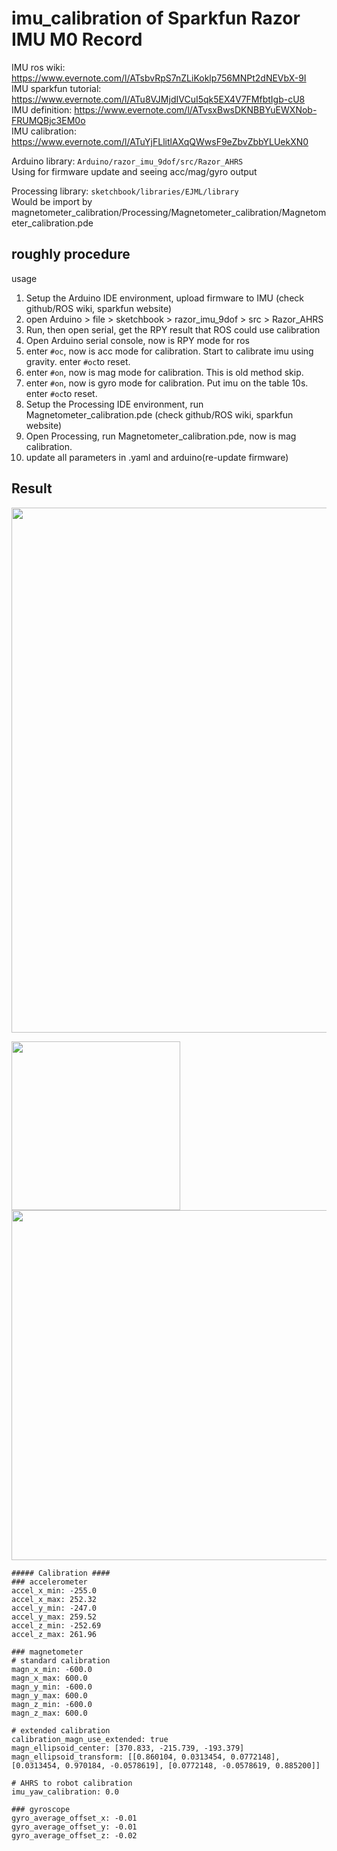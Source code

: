# imu_calibration of Sparkfun Razor IMU M0 Record
IMU ros wiki: https://www.evernote.com/l/ATsbvRpS7nZLiKoklp756MNPt2dNEVbX-9I  
IMU sparkfun tutorial: https://www.evernote.com/l/ATu8VJMjdIVCuI5qk5EX4V7FMfbtIgb-cU8  
IMU definition: https://www.evernote.com/l/ATvsxBwsDKNBBYuEWXNob-FRUMQBjc3EM0o  
IMU calibration: https://www.evernote.com/l/ATuYjFLlitlAXqQWwsF9eZbvZbbYLUekXN0  

Arduino library: ```Arduino/razor_imu_9dof/src/Razor_AHRS```  
Using for firmware update and seeing acc/mag/gyro output  

Processing library: ```sketchbook/libraries/EJML/library```  
Would be import by magnetometer_calibration/Processing/Magnetometer_calibration/Magnetometer_calibration.pde  

## roughly procedure
usage
1. Setup the Arduino IDE environment, upload firmware to IMU (check github/ROS wiki, sparkfun website)
2. open Arduino > file > sketchbook > razor_imu_9dof > src > Razor_AHRS
3. Run, then open serial, get the RPY result that ROS could use
calibration
1. Open Arduino serial console, now is RPY mode for ros
2. enter ```#oc```, now is acc mode for calibration. Start to calibrate imu using gravity. enter ```#oc```to reset.
3. enter ```#on```, now is mag mode for calibration. This is old method skip.
4. enter ```#on```, now is gyro mode for calibration. Put imu on the table 10s. enter ```#oc```to reset.
5. Setup the Processing IDE environment, run Magnetometer_calibration.pde  (check github/ROS wiki, sparkfun website)
6. Open Processing, run Magnetometer_calibration.pde, now is mag calibration.
7. update all parameters in .yaml and arduino(re-update firmware)

## Result
<img src="https://github.com/shannon112/imu_calibration/blob/master/result/matlab_plot_v2.png" width="840">

<img src="https://github.com/shannon112/imu_calibration/blob/master/result/processing_plot_v2.png" width="270"> <img src="https://github.com/shannon112/imu_calibration/blob/master/result/ros_gui.png" width="560">

```
##### Calibration ####
### accelerometer
accel_x_min: -255.0
accel_x_max: 252.32
accel_y_min: -247.0
accel_y_max: 259.52
accel_z_min: -252.69
accel_z_max: 261.96

### magnetometer
# standard calibration
magn_x_min: -600.0
magn_x_max: 600.0
magn_y_min: -600.0
magn_y_max: 600.0
magn_z_min: -600.0
magn_z_max: 600.0

# extended calibration
calibration_magn_use_extended: true
magn_ellipsoid_center: [370.833, -215.739, -193.379]
magn_ellipsoid_transform: [[0.860104, 0.0313454, 0.0772148], [0.0313454, 0.970184, -0.0578619], [0.0772148, -0.0578619, 0.885200]]

# AHRS to robot calibration
imu_yaw_calibration: 0.0

### gyroscope
gyro_average_offset_x: -0.01
gyro_average_offset_y: -0.01
gyro_average_offset_z: -0.02
```
